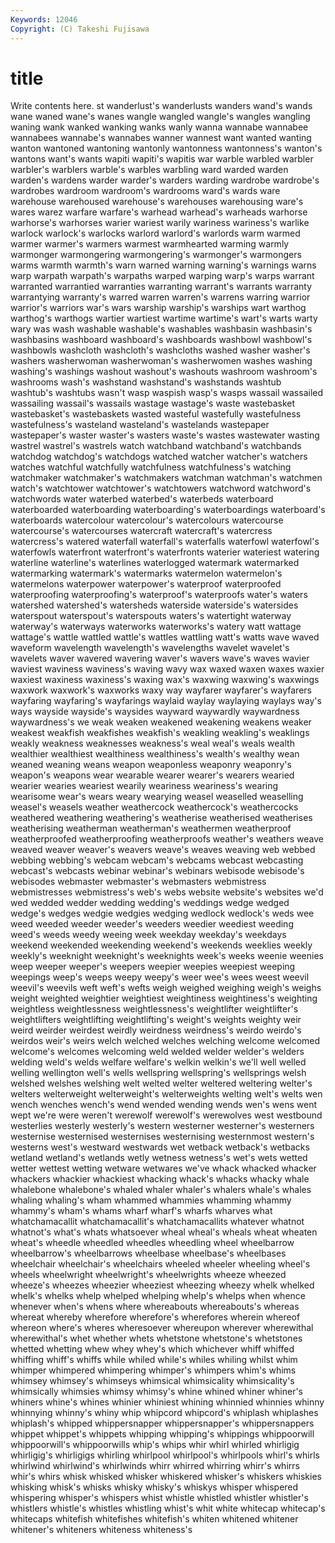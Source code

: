 ```yaml
---
Keywords: 12046 
Copyright: (C) Takeshi Fujisawa
---
```


# title

Write contents here.
st wanderlust's wanderlusts wanders wand's wands wane waned wane's
wanes wangle wangled wangle's wangles wangling waning wank wanked wanking
wanks wanly wanna wannabe wannabee wannabees wannabe's wannabes wanner wannest
want wanted wanting wanton wantoned wantoning wantonly wantonness wantonness's wanton's
wantons want's wants wapiti wapiti's wapitis war warble warbled warbler
warbler's warblers warble's warbles warbling ward warded warden warden's wardens
warder warder's warders warding wardrobe wardrobe's wardrobes wardroom wardroom's wardrooms
ward's wards ware warehouse warehoused warehouse's warehouses warehousing ware's wares
warez warfare warfare's warhead warhead's warheads warhorse warhorse's warhorses warier
wariest warily wariness wariness's warlike warlock warlock's warlocks warlord warlord's
warlords warm warmed warmer warmer's warmers warmest warmhearted warming warmly
warmonger warmongering warmongering's warmonger's warmongers warms warmth warmth's warn warned
warning warning's warnings warns warp warpath warpath's warpaths warped warping
warp's warps warrant warranted warrantied warranties warranting warrant's warrants warranty
warrantying warranty's warred warren warren's warrens warring warrior warrior's warriors
war's wars warship warship's warships wart warthog warthog's warthogs wartier
wartiest wartime wartime's wart's warts warty wary was wash washable
washable's washables washbasin washbasin's washbasins washboard washboard's washboards washbowl washbowl's
washbowls washcloth washcloth's washcloths washed washer washer's washers washerwoman washerwoman's
washerwomen washes washing washing's washings washout washout's washouts washroom washroom's
washrooms wash's washstand washstand's washstands washtub washtub's washtubs wasn't wasp
waspish wasp's wasps wassail wassailed wassailing wassail's wassails wastage wastage's
waste wastebasket wastebasket's wastebaskets wasted wasteful wastefully wastefulness wastefulness's wasteland
wasteland's wastelands wastepaper wastepaper's waster waster's wasters waste's wastes wastewater
wasting wastrel wastrel's wastrels watch watchband watchband's watchbands watchdog watchdog's
watchdogs watched watcher watcher's watchers watches watchful watchfully watchfulness watchfulness's
watching watchmaker watchmaker's watchmakers watchman watchman's watchmen watch's watchtower watchtower's
watchtowers watchword watchword's watchwords water waterbed waterbed's waterbeds waterboard waterboarded
waterboarding waterboarding's waterboardings waterboard's waterboards watercolour watercolour's watercolours watercourse watercourse's
watercourses watercraft watercraft's watercress watercress's watered waterfall waterfall's waterfalls waterfowl
waterfowl's waterfowls waterfront waterfront's waterfronts waterier wateriest watering waterline waterline's
waterlines waterlogged watermark watermarked watermarking watermark's watermarks watermelon watermelon's watermelons
waterpower waterpower's waterproof waterproofed waterproofing waterproofing's waterproof's waterproofs water's waters
watershed watershed's watersheds waterside waterside's watersides waterspout waterspout's waterspouts waters's
watertight waterway waterway's waterways waterworks waterworks's watery watt wattage wattage's
wattle wattled wattle's wattles wattling watt's watts wave waved waveform
wavelength wavelength's wavelengths wavelet wavelet's wavelets waver wavered wavering waver's
wavers wave's waves wavier waviest waviness waviness's waving wavy wax
waxed waxen waxes waxier waxiest waxiness waxiness's waxing wax's waxwing
waxwing's waxwings waxwork waxwork's waxworks waxy way wayfarer wayfarer's wayfarers
wayfaring wayfaring's wayfarings waylaid waylay waylaying waylays way's ways wayside
wayside's waysides wayward waywardly waywardness waywardness's we weak weaken weakened
weakening weakens weaker weakest weakfish weakfishes weakfish's weakling weakling's weaklings
weakly weakness weaknesses weakness's weal weal's weals wealth wealthier wealthiest
wealthiness wealthiness's wealth's wealthy wean weaned weaning weans weapon weaponless
weaponry weaponry's weapon's weapons wear wearable wearer wearer's wearers wearied
wearier wearies weariest wearily weariness weariness's wearing wearisome wear's wears
weary wearying weasel weaselled weaselling weasel's weasels weather weathercock weathercock's
weathercocks weathered weathering weathering's weatherise weatherised weatherises weatherising weatherman weatherman's
weathermen weatherproof weatherproofed weatherproofing weatherproofs weather's weathers weave weaved weaver
weaver's weavers weave's weaves weaving web webbed webbing webbing's webcam
webcam's webcams webcast webcasting webcast's webcasts webinar webinar's webinars webisode
webisode's webisodes webmaster webmaster's webmasters webmistress webmistresses webmistress's web's webs
website website's websites we'd wed wedded wedder wedding wedding's weddings
wedge wedged wedge's wedges wedgie wedgies wedging wedlock wedlock's weds
wee weed weeded weeder weeder's weeders weedier weediest weeding weed's
weeds weedy weeing week weekday weekday's weekdays weekend weekended weekending
weekend's weekends weeklies weekly weekly's weeknight weeknight's weeknights week's weeks
weenie weenies weep weeper weeper's weepers weepier weepies weepiest weeping
weepings weep's weeps weepy weepy's weer wee's wees weest weevil
weevil's weevils weft weft's wefts weigh weighed weighing weigh's weighs
weight weighted weightier weightiest weightiness weightiness's weighting weightless weightlessness weightlessness's
weightlifter weightlifter's weightlifters weightlifting weightlifting's weight's weights weighty weir weird
weirder weirdest weirdly weirdness weirdness's weirdo weirdo's weirdos weir's weirs
welch welched welches welching welcome welcomed welcome's welcomes welcoming weld
welded welder welder's welders welding weld's welds welfare welfare's welkin
welkin's we'll well welled welling wellington well's wells wellspring wellspring's
wellsprings welsh welshed welshes welshing welt welted welter weltered weltering
welter's welters welterweight welterweight's welterweights welting welt's welts wen wench
wenches wench's wend wended wending wends wen's wens went wept
we're were weren't werewolf werewolf's werewolves west westbound westerlies westerly
westerly's western westerner westerner's westerners westernise westernised westernises westernising westernmost
western's westerns west's westward westwards wet wetback wetback's wetbacks wetland
wetland's wetlands wetly wetness wetness's wet's wets wetted wetter wettest
wetting wetware wetwares we've whack whacked whacker whackers whackier whackiest
whacking whack's whacks whacky whale whalebone whalebone's whaled whaler whaler's
whalers whale's whales whaling whaling's wham whammed whammies whamming whammy
whammy's wham's whams wharf wharf's wharfs wharves what whatchamacallit whatchamacallit's
whatchamacallits whatever whatnot whatnot's what's whats whatsoever wheal wheal's wheals
wheat wheaten wheat's wheedle wheedled wheedles wheedling wheel wheelbarrow wheelbarrow's
wheelbarrows wheelbase wheelbase's wheelbases wheelchair wheelchair's wheelchairs wheeled wheeler wheeling
wheel's wheels wheelwright wheelwright's wheelwrights wheeze wheezed wheeze's wheezes wheezier
wheeziest wheezing wheezy whelk whelked whelk's whelks whelp whelped whelping
whelp's whelps when whence whenever when's whens where whereabouts whereabouts's
whereas whereat whereby wherefore wherefore's wherefores wherein whereof whereon where's
wheres wheresoever whereupon wherever wherewithal wherewithal's whet whether whets whetstone
whetstone's whetstones whetted whetting whew whey whey's which whichever whiff
whiffed whiffing whiff's whiffs while whiled while's whiles whiling whilst
whim whimper whimpered whimpering whimper's whimpers whim's whims whimsey whimsey's
whimseys whimsical whimsicality whimsicality's whimsically whimsies whimsy whimsy's whine whined
whiner whiner's whiners whine's whines whinier whiniest whining whinnied whinnies
whinny whinnying whinny's whiny whip whipcord whipcord's whiplash whiplashes whiplash's
whipped whippersnapper whippersnapper's whippersnappers whippet whippet's whippets whipping whipping's whippings
whippoorwill whippoorwill's whippoorwills whip's whips whir whirl whirled whirligig whirligig's
whirligigs whirling whirlpool whirlpool's whirlpools whirl's whirls whirlwind whirlwind's whirlwinds
whirr whirred whirring whirr's whirrs whir's whirs whisk whisked whisker
whiskered whisker's whiskers whiskies whisking whisk's whisks whisky whisky's whiskys
whisper whispered whispering whisper's whispers whist whistle whistled whistler whistler's
whistlers whistle's whistles whistling whist's whit white whitecap whitecap's whitecaps
whitefish whitefishes whitefish's whiten whitened whitener whitener's whiteners whiteness whiteness's
